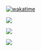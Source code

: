 [![wakatime](https://wakatime.com/badge/user/576a8b82-13f2-4f92-aa69-6fff06354a54.svg)](https://wakatime.com/@576a8b82-13f2-4f92-aa69-6fff06354a54)

![](https://github-readme-stats-sigma-five.vercel.app/api?username=langningchen&show_icons=true&include_all_commits=true)

![](https://github-readme-stats-sigma-five.vercel.app/api/top-langs/?username=langningchen&layout=compact)

![]("https://wakatime.com/share/@langningc2009/f86fcb93-9b6a-4ab9-a3d7-d074811fc440.svg")
